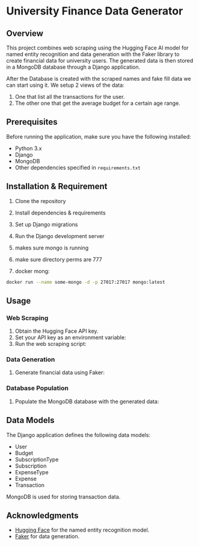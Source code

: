 # University Finance Data Generator

## Overview

This project combines web scraping using the Hugging Face AI model for named entity recognition and data generation with the Faker library to create financial data for university users. The generated data is then stored in a MongoDB database through a Django application.

After the Database is created with the scraped names and fake fill data we can start using it. We setup 2 views of the data:

1. One that list all the transactions for the user.
2. The other one that get the average budget for a certain age range.

## Prerequisites

Before running the application, make sure you have the following installed:

- Python 3.x
- Django
- MongoDB
- Other dependencies specified in `requirements.txt`

## Installation & Requirement

1. Clone the repository


2. Install dependencies & requirements


3. Set up Django migrations


4. Run the Django development server

5. makes sure mongo is running

6. make sure directory perms are 777

7. docker mong:

```bash
docker run --name some-mongo -d -p 27017:27017 mongo:latest
```



## Usage

### Web Scraping

1. Obtain the Hugging Face API key.
2. Set your API key as an environment variable:
3. Run the web scraping script:


### Data Generation

1. Generate financial data using Faker:


### Database Population

1. Populate the MongoDB database with the generated data:


## Data Models

The Django application defines the following data models:

- User
- Budget
- SubscriptionType
- Subscription
- ExpenseType
- Expense
- Transaction

MongoDB is used for storing transaction data.

## Acknowledgments

- [Hugging Face](https://huggingface.co/) for the named entity recognition model.
- [Faker](https://faker.readthedocs.io/) for data generation.





